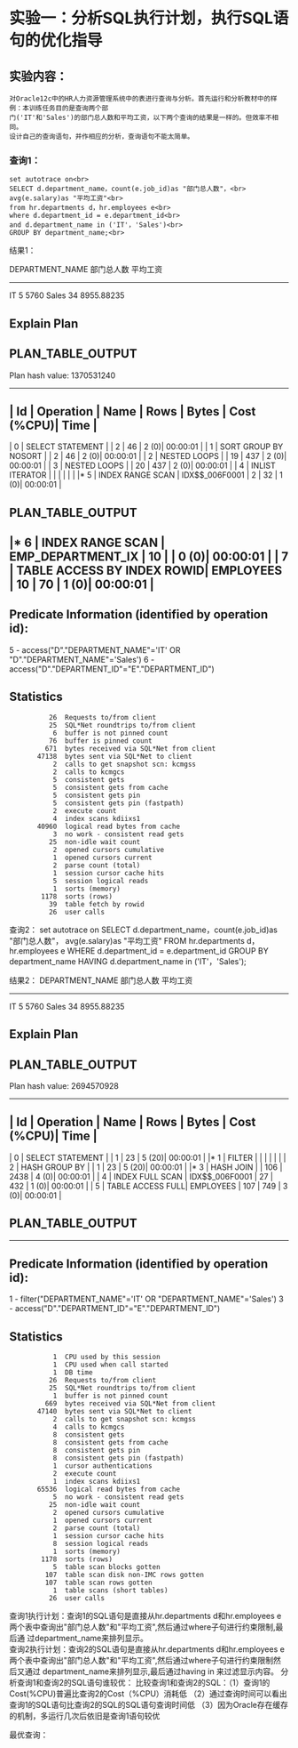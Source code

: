 # 实验一：分析SQL执行计划，执行SQL语句的优化指导

## 实验内容：
	对Oracle12c中的HR人力资源管理系统中的表进行查询与分析。首先运行和分析教材中的样例：本训练任务目的是查询两个部
	门('IT'和'Sales')的部门总人数和平均工资，以下两个查询的结果是一样的。但效率不相同。
	设计自己的查询语句，并作相应的分析，查询语句不能太简单。

### 查询1：<br>
	set autotrace on<br>
   	SELECT d.department_name，count(e.job_id)as "部门总人数"，<br>
	avg(e.salary)as "平均工资"<br>
	from hr.departments d，hr.employees e<br>
	where d.department_id = e.department_id<br>
	and d.department_name in ('IT'，'Sales')<br>
	GROUP BY department_name;<br>

结果1：

DEPARTMENT_NAME                     部门总人数       平均工资
------------------------------ ---------- ----------
IT                                      5       5760
Sales                                  34 8955.88235

Explain Plan
-----------------------------------------------------------

PLAN_TABLE_OUTPUT                                                                                                                                                                                                                                                                                           
------------------------------------------------------------------------------------------------------------------------------------------------------------------------------------------------------------------------------------------------------------------------------------------------------------
Plan hash value: 1370531240
 
---------------------------------------------------------------------------------------------------
| Id  | Operation                     | Name              | Rows  | Bytes | Cost (%CPU)| Time     |
---------------------------------------------------------------------------------------------------
|   0 | SELECT STATEMENT              |                   |     2 |    46 |     2   (0)| 00:00:01 |
|   1 |  SORT GROUP BY NOSORT         |                   |     2 |    46 |     2   (0)| 00:00:01 |
|   2 |   NESTED LOOPS                |                   |    19 |   437 |     2   (0)| 00:00:01 |
|   3 |    NESTED LOOPS               |                   |    20 |   437 |     2   (0)| 00:00:01 |
|   4 |     INLIST ITERATOR           |                   |       |       |            |          |
|*  5 |      INDEX RANGE SCAN         | IDX$$_006F0001    |     2 |    32 |     1   (0)| 00:00:01 |

PLAN_TABLE_OUTPUT                                                                                                                                                                                                                                                                                           
------------------------------------------------------------------------------------------------------------------------------------------------------------------------------------------------------------------------------------------------------------------------------------------------------------
|*  6 |     INDEX RANGE SCAN          | EMP_DEPARTMENT_IX |    10 |       |     0   (0)| 00:00:01 |
|   7 |    TABLE ACCESS BY INDEX ROWID| EMPLOYEES         |    10 |    70 |     1   (0)| 00:00:01 |
---------------------------------------------------------------------------------------------------
 
Predicate Information (identified by operation id):
---------------------------------------------------
 
   5 - access("D"."DEPARTMENT_NAME"='IT' OR "D"."DEPARTMENT_NAME"='Sales')
   6 - access("D"."DEPARTMENT_ID"="E"."DEPARTMENT_ID")

Statistics
-----------------------------------------------------------
              26  Requests to/from client
              25  SQL*Net roundtrips to/from client
               6  buffer is not pinned count
              76  buffer is pinned count
             671  bytes received via SQL*Net from client
           47138  bytes sent via SQL*Net to client
               2  calls to get snapshot scn: kcmgss
               2  calls to kcmgcs
               5  consistent gets
               5  consistent gets from cache
               5  consistent gets pin
               5  consistent gets pin (fastpath)
               2  execute count
               4  index scans kdiixs1
           40960  logical read bytes from cache
               3  no work - consistent read gets
              25  non-idle wait count
               2  opened cursors cumulative
               1  opened cursors current
               2  parse count (total)
               1  session cursor cache hits
               5  session logical reads
               1  sorts (memory)
            1178  sorts (rows)
              39  table fetch by rowid
              26  user calls

查询2：
	 set autotrace on
	SELECT d.department_name，count(e.job_id)as "部门总人数"，
	avg(e.salary)as "平均工资"
	FROM hr.departments d，hr.employees e
	WHERE d.department_id = e.department_id
	GROUP BY department_name
	HAVING d.department_name in ('IT'，'Sales');
	
结果2：
DEPARTMENT_NAME                     部门总人数       平均工资
------------------------------ ---------- ----------
IT                                      5       5760
Sales                                  34 8955.88235

Explain Plan
-----------------------------------------------------------

PLAN_TABLE_OUTPUT                                                                                                                                                                                                                                                                                           
------------------------------------------------------------------------------------------------------------------------------------------------------------------------------------------------------------------------------------------------------------------------------------------------------------
Plan hash value: 2694570928
 
---------------------------------------------------------------------------------------
| Id  | Operation            | Name           | Rows  | Bytes | Cost (%CPU)| Time     |
---------------------------------------------------------------------------------------
|   0 | SELECT STATEMENT     |                |     1 |    23 |     5  (20)| 00:00:01 |
|*  1 |  FILTER              |                |       |       |            |          |
|   2 |   HASH GROUP BY      |                |     1 |    23 |     5  (20)| 00:00:01 |
|*  3 |    HASH JOIN         |                |   106 |  2438 |     4   (0)| 00:00:01 |
|   4 |     INDEX FULL SCAN  | IDX$$_006F0001 |    27 |   432 |     1   (0)| 00:00:01 |
|   5 |     TABLE ACCESS FULL| EMPLOYEES      |   107 |   749 |     3   (0)| 00:00:01 |

PLAN_TABLE_OUTPUT                                                                                                                                                                                                                                                                                           
------------------------------------------------------------------------------------------------------------------------------------------------------------------------------------------------------------------------------------------------------------------------------------------------------------
---------------------------------------------------------------------------------------
 
Predicate Information (identified by operation id):
---------------------------------------------------
 
   1 - filter("DEPARTMENT_NAME"='IT' OR "DEPARTMENT_NAME"='Sales')
   3 - access("D"."DEPARTMENT_ID"="E"."DEPARTMENT_ID")

Statistics
-----------------------------------------------------------
               1  CPU used by this session
               1  CPU used when call started
               1  DB time
              26  Requests to/from client
              25  SQL*Net roundtrips to/from client
               1  buffer is not pinned count
             669  bytes received via SQL*Net from client
           47140  bytes sent via SQL*Net to client
               2  calls to get snapshot scn: kcmgss
               4  calls to kcmgcs
               8  consistent gets
               8  consistent gets from cache
               8  consistent gets pin
               8  consistent gets pin (fastpath)
               1  cursor authentications
               2  execute count
               1  index scans kdiixs1
           65536  logical read bytes from cache
               5  no work - consistent read gets
              25  non-idle wait count
               2  opened cursors cumulative
               1  opened cursors current
               2  parse count (total)
               1  session cursor cache hits
               8  session logical reads
               1  sorts (memory)
            1178  sorts (rows)
               5  table scan blocks gotten
             107  table scan disk non-IMC rows gotten
             107  table scan rows gotten
               1  table scans (short tables)
              26  user calls

查询1执行计划：查询1的SQL语句是直接从hr.departments d和hr.employees e两个表中查询出"部门总人数"和"平均工资",然后通过where子句进行约束限制,最后通		      过department_name来排列显示。<br>
查询2执行计划：查询2的SQL语句是直接从hr.departments d和hr.employees e两个表中查询出"部门总人数"和"平均工资",然后通过where子句进行约束限制然后又通过 department_name来排列显示,最后通过having in 来过滤显示内容。
分析查询1和查询2的SQL语句谁较优： 
	比较查询1和查询2的SQL：（1）查询1的Cost(%CPU)普遍比查询2的Cost（%CPU）消耗低
			     （2）通过查询时间可以看出查询1的SQL语句比查询2的SQL的SQL语句查询时间低
			     （3）因为Oracle存在缓存的机制，多运行几次后依旧是查询1语句较优    	
				
最优查询：	
	
			     	
		
	
